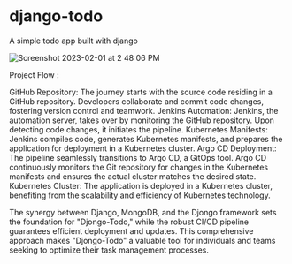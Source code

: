 # django-todo
A simple todo app built with django

![Screenshot 2023-02-01 at 2 48 06 PM](https://user-images.githubusercontent.com/43399466/216001659-74024e94-2c3c-4f1a-8e2e-3ef69b3a88ad.png)

Project Flow : 

GitHub Repository: The journey starts with the source code residing in a GitHub repository. Developers collaborate and commit code changes, fostering version control and teamwork.
Jenkins Automation: Jenkins, the automation server, takes over by monitoring the GitHub repository. Upon detecting code changes, it initiates the pipeline.
Kubernetes Manifests: Jenkins compiles code, generates Kubernetes manifests, and prepares the application for deployment in a Kubernetes cluster.
Argo CD Deployment: The pipeline seamlessly transitions to Argo CD, a GitOps tool. Argo CD continuously monitors the Git repository for changes in the Kubernetes manifests and ensures the actual cluster matches the desired state.
Kubernetes Cluster: The application is deployed in a Kubernetes cluster, benefiting from the scalability and efficiency of Kubernetes technology.

The synergy between Django, MongoDB, and the Djongo framework sets the foundation for "Djongo-Todo," while the robust CI/CD pipeline guarantees efficient deployment and updates. This comprehensive approach makes "Djongo-Todo" a valuable tool for individuals and teams seeking to optimize their task management processes.
